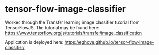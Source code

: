 # tensor-flow-image-classifier
Worked through the Transfer learning image classifier tutorial from TensorFlowJS. The tutorial may be found here: https://www.tensorflow.org/js/tutorials/transfer/image_classification

Application is deployed here: https://eghove.github.io/tensor-flow-image-classifier/

